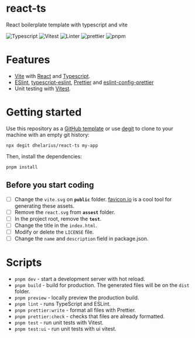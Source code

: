 # react-ts

React boilerplate template with typescript and vite

![Typescript](https://img.shields.io/badge/lang-typescript-blue) ![Vitest](https://img.shields.io/badge/test-vitest-brightgreen)
![Linter](https://img.shields.io/badge/lint-typescript--eslint%20%7C%20eslint-informational) ![prettier](https://img.shields.io/badge/formatter-prettier-blueviolet) ![pnpm](https://img.shields.io/badge/pnpm-%3E=7.17.1-yellow)

# Features

- [Vite](https://vitejs.dev/) with [React](https://reactjs.org/) and [Typescript](https://www.typescriptlang.org/).
- [ESlint](https://eslint.org/), [typescript-eslint](https://typescript-eslint.io/), [Prettier](https://prettier.io/) and [eslint-config-prettier](https://github.com/prettier/eslint-config-prettier)
- Unit testing with [Vitest](https://vitest.dev/).

# Getting started

Use this repository as a [GitHub template](https://github.com/dhelarius/react-ts/generate) or use [degit](https://github.com/Rich-Harris/degit) to clone to your machine with an empty git history:

```
npx degit dhelarius/react-ts my-app
```

Then, install the dependencies:
```
pnpm install
```

## Before you start coding

- [ ] Change the `vite.svg` on **`public`** folder. [favicon.io](https://favicon.io/) is a cool tool for generating these assets.
- [ ] Remove the `react.svg` from **`assest`** folder.
- [ ] In the project root, remove the **`test`**.
- [ ] Change the title in the `index.html`.
- [ ] Modify or delete the `LICENSE` file.
- [ ] Change the `name` and `description` field in package.json.

# Scripts

- `pnpm dev` - start a development server with hot reload.
- `pnpm build` - build for production. The generated files will be on the `dist` folder.
- `pnpm preview` - locally preview the production build.
- `pnpm lint` - runs TypeScript and ESLint.
- `pnpm prettier:write` - format all files with Prettier.
- `pnpm prettier:check` - checks that files are already formatted.
- `pnpm test` - run unit tests with Vitest.
- `pnpm test:ui` - run unit tests with ui vitest.
